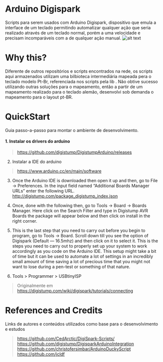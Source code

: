  # Arduino Digispark
Scripts para serem usados com Arduino Digispark, dispositivo que emula a interface de um teclado permitindo automatizar qualquer ação que seria realizado através de um teclado normal, porém a uma velocidade e precisam incomparáveis com a de qualquer ação manual.
![alt text](https://github.com/Gadotti/DigisparkScripts/blob/master/Digispark.jpg "The DigiSpark")

# Why this?
Diferente de outros repositórios e scripts encontrados na rede, os scripts aqui armazenados utilizam uma bilbioteca intermediária mapeada pera o teclado modelo Pt-Br, referenciada nos scripts pela lib <DigiKeyboardPtBr>.
Não obtive sucesso utilizando outras soluções para o mapeamento, então a partir de um mapeamento realizado para o teclado alemão, desenvolvi sob demanda o mapeamento para o layout pt-BR.

# QuickStart
Guia passo-a-passo para montar o ambiente de desenvolvimento.
#### 1. Instalar os drivers do arduino
> https://github.com/digistump/DigistumpArduino/releases

2. Instalar a IDE do arduino
> https://www.arduino.cc/en/main/software

3. Once the Arduino IDE is downloaded then open it up and then, go to File -> Preferences. In the input field named “Additional Boards Manager URLs” enter the following URL.
http://digistump.com/package_digistump_index.json

4. Once, done with the following then, go to Tools -> Board -> Boards Manager. Here click on the Search Filter and type in Digistump AVR Boards the package will appear below and then click on install in the right corner.

5. This is the last step that you need to carry out before you begin to program, go to Tools -> Board. Scroll down till you see the option of Digispark (Default — 16.5mhz) and then click on it to select it.
This is the steps you need to carry out to properly set up your system to work accordingly as you code on the Arduino IDE. This setup might take a bit of time but it can be used to automate a lot of settings in an incredibly small amount of time saving a lot of precious time that you might not want to lose during a pen-test or something of that nature.

6. Tools > Programmer > USBtinyISP

> Originalmente em https://digistump.com/wiki/digispark/tutorials/connecting

# References and Credits
Links de autores e conteúdos utilizados como base para o desenvolvimento e estudos
> https://github.com/CedArctic/DigiSpark-Scripts/
> https://github.com/digistump/DigisparkArduinoIntegration
> https://github.com/christofersimbar/ArduinoDuckyScript
> https://github.com/jcldf

